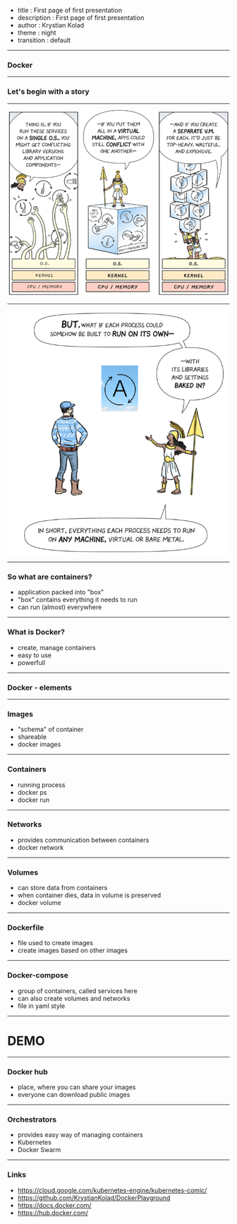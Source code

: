 - title : First page of first presentation
- description : First page of first presentation
- author : Krystian Kolad
- theme : night
- transition : default

***

### Docker

***

### Let's begin with a story

---

<img src="images/comic1.png" style="background: white;" />

---

<img src="images/comic2.png" style="background: white;" />

***

### So what are containers?
 * application packed into "box"
 * "box" contains everything it needs to run
 * can run (almost) everywhere

***

### What is Docker?
 * create, manage containers
 * easy to use
 * powerfull

***

### Docker -  elements

---

### Images
 * "schema" of container
 * shareable
 * docker images

---

### Containers
 * running process
 * docker ps
 * docker run

---

### Networks
 * provides communication between containers
 * docker network

---

### Volumes
 * can store data from containers
 * when container dies, data in volume is preserved
 * docker volume

---

### Dockerfile
 * file used to create images
 * create images based on other images

---

### Docker-compose
 * group of containers, called services here
 * can also create volumes and networks
 * file in yaml style

***

# DEMO

***

### Docker hub
 * place, where you can share your images
 * everyone can download public images

***

### Orchestrators
 * provides easy way of managing containers
 * Kubernetes
 * Docker Swarm

***

### Links
 * https://cloud.google.com/kubernetes-engine/kubernetes-comic/
 * https://github.com/KrystianKolad/DockerPlayground
 * https://docs.docker.com/
 * https://hub.docker.com/